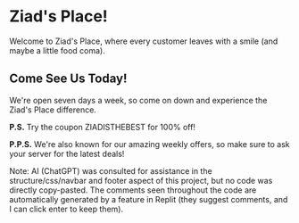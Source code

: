 # Ziad's Place!

Welcome to Ziad's Place, where every customer leaves with a smile (and maybe a little food coma). 

## Come See Us Today!

We're open seven days a week, so come on down and experience the Ziad's Place difference. 

**P.S.** Try the coupon ZIADISTHEBEST for 100% off!

**P.P.S.**  We're also known for our amazing weekly offers, so make sure to ask your server for the latest deals!

Note: AI (ChatGPT) was consulted for assistance in the structure/css/navbar and footer aspect of this project, but no code was directly copy-pasted. The comments seen throughout the code are automatically generated by a feature in Replit (they suggest comments, and I can click enter to keep them). 
